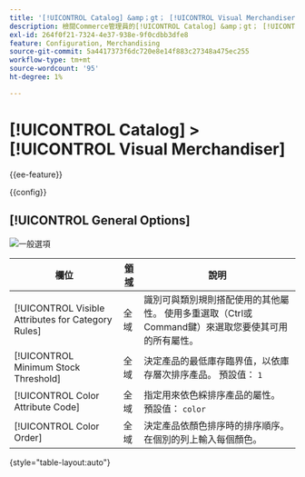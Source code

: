 ```yaml
---
title: '[!UICONTROL Catalog] &amp；gt； [!UICONTROL Visual Merchandiser]'
description: 檢閱Commerce管理員的[!UICONTROL Catalog] &amp；gt； [!UICONTROL Visual Merchandiser]頁面上的組態設定。
exl-id: 264f0f21-7324-4e37-938e-9f0cdbb3dfe8
feature: Configuration, Merchandising
source-git-commit: 5a4417373f6dc720e8e14f883c27348a475ec255
workflow-type: tm+mt
source-wordcount: '95'
ht-degree: 1%

---
```


# [!UICONTROL Catalog] > [!UICONTROL Visual Merchandiser]

{{ee-feature}}

{{config}}

## [!UICONTROL General Options]

![一般選項](./assets/catalog-visual-merchandiser-general-options.png)<!-- zoom -->

<!-- [General Options](https://experienceleague.adobe.com/en/docs/commerce-admin/marketing/merchandising/visual-merch/smart-attributes-configure) -->

| 欄位 | [領域](../../getting-started/websites-stores-views.md#scope-settings) | 說明 |
|--- |--- |--- |
| [!UICONTROL Visible Attributes for Category Rules] | 全域 | 識別可與類別規則搭配使用的其他屬性。 使用多重選取（Ctrl或Command鍵）來選取您要使其可用的所有屬性。 |
| [!UICONTROL Minimum Stock Threshold] | 全域 | 決定產品的最低庫存臨界值，以依庫存層次排序產品。 預設值： `1` |
| [!UICONTROL Color Attribute Code] | 全域 | 指定用來依色綵排序產品的屬性。 預設值： `color` |
| [!UICONTROL Color Order] | 全域 | 決定產品依顏色排序時的排序順序。 在個別的列上輸入每個顏色。 |

{style="table-layout:auto"}

